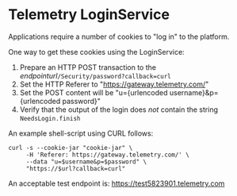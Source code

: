 Telemetry LoginService
======================

Applications require a number of cookies to "log in" to the platform.

One way to get these cookies using the LoginService:

1. Prepare an HTTP POST transaction to the *endpointurl*`/Security/password?callback=curl`
1. Set the HTTP Referer to "https://gateway.telemetry.com/"
2. Set the POST content will be "u={urlencoded username}&p={urlencoded password}"
3. Verify that the output of the login does *not* contain the string `NeedsLogin.finish`

An example shell-script using CURL follows:

    curl -s --cookie-jar "cookie-jar" \
         -H 'Referer: https://gateway.telemetry.com/' \
         --data "u=$username&p=$password" \
         "https://$url?callback=curl"

An acceptable test endpoint is: https://test5823901.telemetry.com
